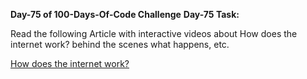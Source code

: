 **Day-75 of 100-Days-Of-Code Challenge**
**Day-75 Task:**

Read the following Article with interactive videos about How does the internet work? behind the scenes what happens, etc.

[How does the internet work?](https://roadmap.sh/guides/what-is-internet)
